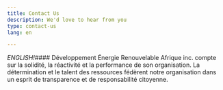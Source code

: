 ```yaml
---
title: Contact Us
description: We'd love to hear from you
type: contact-us
lang: en

---
```

*ENGLISH!####* Développement Énergie Renouvelable Afrique inc. compte sur la solidité, la réactivité et la performance de son organisation. La détermination et le talent des ressources fédèrent notre organisation dans un esprit de transparence et de responsabilité citoyenne.